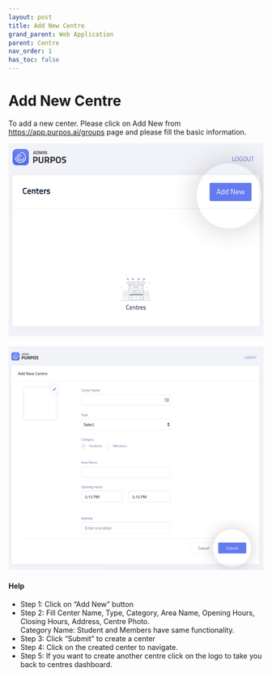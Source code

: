 ```yaml
---
layout: post
title: Add New Centre
grand_parent: Web Application
parent: Centre
nav_order: 1
has_toc: false
---
```


<script src="/auth.js"></script>

# Add New Centre

To add a new center. Please click on <a>Add New</a> from <a href="https://app.purpos.ai/groups" target="_blank">https://app.purpos.ai/groups</a> page and please fill the basic information.

![Centre screenshot](/assets/images/centre/add-new.jpg)
<br /><br />
![Centre screenshot](/assets/images/centre/add-new-form.jpg)

#### Help

-   Step 1: Click on “Add New” button
-   Step 2: Fill Center Name, Type, Category, Area Name, Opening Hours, Closing Hours, Address, Centre Photo. <br />
Category Name: Student and Members have same functionality. 
-   Step 3: Click “Submit” to create a center
-   Step 4: Click on the created center to navigate.
-   Step 5: If you want to create another centre click on the logo to take you back to centres dashboard.

<br />

<script>
  const page_queryString = window.location.search;
const page_urlParams = new URLSearchParams(page_queryString);
var is_onboard = page_urlParams.get('onboard') || '';
if (is_onboard) {
  document.write('<a href="/web/subscriptions/add-new.html?onboard=true" style="float:right;" class="btn btn-primary fs-5 mb-4 mb-md-0 mr-2">Next: Create Subscriptions</a>');
}
</script>

<br />
<br />
